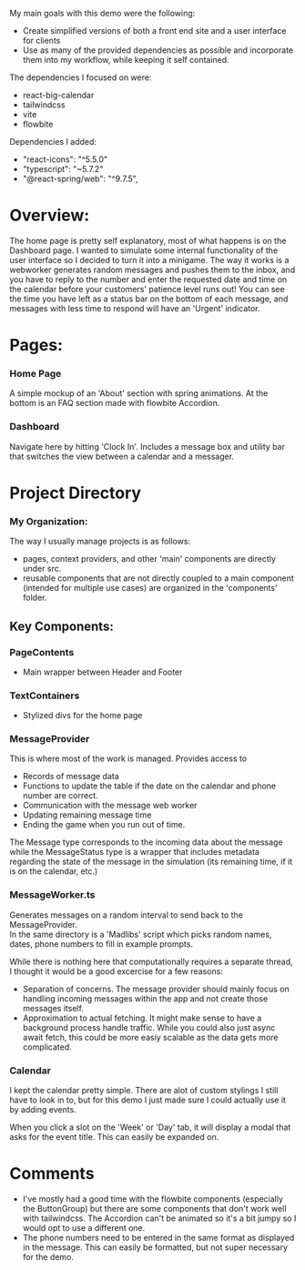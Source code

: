 



My main goals with this demo were the following:
- Create simplified versions of both a front end site and a user interface for clients
- Use as many of the provided dependencies as possible and incorporate them into my workflow, while keeping it self contained.

The dependencies I focused on were:
- react-big-calendar
- tailwindcss
- vite
- flowbite

Dependencies I added:
- "react-icons": "^5.5.0"
- "typescript": "~5.7.2"
- "@react-spring/web": "^9.7.5",

# Overview:
The home page is pretty self explanatory, most of what happens is on the Dashboard page.  I wanted to simulate some internal functionality of the user interface so I decided to turn it into a minigame.  The way it works is a webworker generates random messages and pushes them to the inbox, and you have to reply to the number and enter the requested date and time on the calendar before your customers' patience level runs out!  You can see the time you have left as a status bar on the bottom of each message, and messages with less time to respond will have an 'Urgent' indicator.  


# Pages:
### Home Page
A simple mockup of an 'About' section with spring animations.  At the bottom is an FAQ
section made with flowbite Accordion.

### Dashboard
Navigate here by hitting 'Clock In'.  Includes a message box and utility bar that
switches the view between a calendar and a messager.


# Project Directory
### My Organization:
The way I usually manage projects is as follows:
- pages, context providers, and other 'main' components are directly under src.
- reusable components that are not directly coupled to a main component (intended for multiple use cases) are organized in the 'components' folder.

## Key Components:
### PageContents
- Main wrapper between Header and Footer
### TextContainers
- Stylized divs for the home page
### MessageProvider
This is where most of the work is managed.  Provides access to
- Records of message data
- Functions to update the table if the date on the calendar and phone number are correct.
- Communication with the message web worker
- Updating remaining message time
- Ending the game when you run out of time.

The Message type corresponds to the incoming data about the message while the MessageStatus type is a wrapper that includes metadata regarding the state of the message in the simulation (its remaining time, if it is on the calendar, etc.)

### MessageWorker.ts
Generates messages on a random interval to send back to the MessageProvider.  
In the same directory is a 'Madlibs' script which picks random names, dates, phone numbers to fill in example prompts.

While there is nothing here that computationally requires a separate thread, I thought it would be a good excercise for a few reasons:
- Separation of concerns.  The message provider should mainly focus on handling incoming messages within the app and not create those messages itself.
- Approximation to actual fetching.  It might make sense to have a background process handle traffic.  While you could also just async await fetch, this could be more easiy scalable as the data gets more complicated.

 ### Calendar
 I kept the calendar pretty simple.  There are alot of custom stylings I still have to look in to, but for this demo I just made sure I could actually use it by adding events.  

 When you click a slot on the 'Week' or 'Day' tab, it will display a modal that asks for the event title.  This can easily be expanded on.

 # Comments

- I've mostly had a good time with the flowbite components (especially the ButtonGroup) but there are some components that don't work well with tailwindcss.  The Accordion can't be animated so it's a bit jumpy so I would opt to use a different one.
- The phone numbers need to be entered in the same format as displayed in the message.  This can easily be formatted, but not super necessary for the demo.
